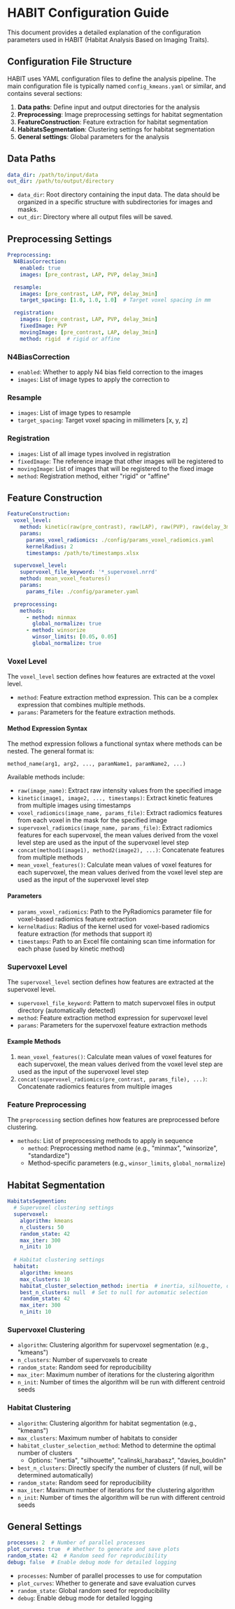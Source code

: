 # HABIT Configuration Guide

This document provides a detailed explanation of the configuration parameters used in HABIT (Habitat Analysis Based on Imaging Traits).

## Configuration File Structure

HABIT uses YAML configuration files to define the analysis pipeline. The main configuration file is typically named `config_kmeans.yaml` or similar, and contains several sections:

1. **Data paths**: Define input and output directories for the analysis
2. **Preprocessing**: Image preprocessing settings for habitat segmentation
3. **FeatureConstruction**: Feature extraction for habitat segmentation
4. **HabitatsSegmentation**: Clustering settings for habitat segmentation
5. **General settings**: Global parameters for the analysis

## Data Paths

```yaml
data_dir: /path/to/input/data
out_dir: /path/to/output/directory
```

- `data_dir`: Root directory containing the input data. The data should be organized in a specific structure with subdirectories for images and masks.
- `out_dir`: Directory where all output files will be saved.

## Preprocessing Settings

```yaml
Preprocessing:
  N4BiasCorrection:
    enabled: true
    images: [pre_contrast, LAP, PVP, delay_3min]

  resample:
    images: [pre_contrast, LAP, PVP, delay_3min]
    target_spacing: [1.0, 1.0, 1.0]  # Target voxel spacing in mm

  registration:
    images: [pre_contrast, LAP, PVP, delay_3min]
    fixedImage: PVP
    movingImage: [pre_contrast, LAP, delay_3min]
    method: rigid  # rigid or affine
```

### N4BiasCorrection

- `enabled`: Whether to apply N4 bias field correction to the images
- `images`: List of image types to apply the correction to

### Resample

- `images`: List of image types to resample
- `target_spacing`: Target voxel spacing in millimeters [x, y, z]

### Registration

- `images`: List of all image types involved in registration
- `fixedImage`: The reference image that other images will be registered to
- `movingImage`: List of images that will be registered to the fixed image
- `method`: Registration method, either "rigid" or "affine"

## Feature Construction

```yaml
FeatureConstruction:
  voxel_level:
    method: kinetic(raw(pre_contrast), raw(LAP), raw(PVP), raw(delay_3min), timestamps)
    params:
      params_voxel_radiomics: ./config/params_voxel_radiomics.yaml
      kernelRadius: 2
      timestamps: /path/to/timestamps.xlsx

  supervoxel_level:
    supervoxel_file_keyword: '*_supervoxel.nrrd'
    method: mean_voxel_features()
    params:
      params_file: ./config/parameter.yaml

  preprocessing:
    methods:
      - method: minmax
        global_normalize: true
      - method: winsorize
        winsor_limits: [0.05, 0.05]
        global_normalize: true
```

### Voxel Level

The `voxel_level` section defines how features are extracted at the voxel level.

- `method`: Feature extraction method expression. This can be a complex expression that combines multiple methods.
- `params`: Parameters for the feature extraction methods.

#### Method Expression Syntax

The method expression follows a functional syntax where methods can be nested. The general format is:

```
method_name(arg1, arg2, ..., paramName1, paramName2, ...)
```

Available methods include:

- `raw(image_name)`: Extract raw intensity values from the specified image
- `kinetic(image1, image2, ..., timestamps)`: Extract kinetic features from multiple images using timestamps
- `voxel_radiomics(image_name, params_file)`: Extract radiomics features from each voxel in the mask for the specified image
- `supervoxel_radiomics(image_name, params_file)`: Extract radiomics features for each supervoxel, the mean values derived from the voxel level step are used as the input of the supervoxel level step
- `concat(method1(image1), method2(image2), ...)`: Concatenate features from multiple methods
- `mean_voxel_features()`: Calculate mean values of voxel features for each supervoxel, the mean values derived from the voxel level step are used as the input of the supervoxel level step

#### Parameters

- `params_voxel_radiomics`: Path to the PyRadiomics parameter file for voxel-based radiomics feature extraction
- `kernelRadius`: Radius of the kernel used for voxel-based radiomics feature extraction (for methods that support it)
- `timestamps`: Path to an Excel file containing scan time information for each phase (used by kinetic method)

### Supervoxel Level

The `supervoxel_level` section defines how features are extracted at the supervoxel level.

- `supervoxel_file_keyword`: Pattern to match supervoxel files in output directory (automatically detected)
- `method`: Feature extraction method expression for supervoxel level
- `params`: Parameters for the supervoxel feature extraction methods

#### Example Methods

1. `mean_voxel_features()`: Calculate mean values of voxel features for each supervoxel, the mean values derived from the voxel level step are used as the input of the supervoxel level step
2. `concat(supervoxel_radiomics(pre_contrast, params_file), ...)`: Concatenate radiomics features from multiple images

### Feature Preprocessing

The `preprocessing` section defines how features are preprocessed before clustering.

- `methods`: List of preprocessing methods to apply in sequence
  - `method`: Preprocessing method name (e.g., "minmax", "winsorize", "standardize")
  - Method-specific parameters (e.g., `winsor_limits`, `global_normalize`)

## Habitat Segmentation

```yaml
HabitatsSegmention:
  # Supervoxel clustering settings
  supervoxel:
    algorithm: kmeans
    n_clusters: 50
    random_state: 42
    max_iter: 300
    n_init: 10
  
  # Habitat clustering settings
  habitat:
    algorithm: kmeans
    max_clusters: 10
    habitat_cluster_selection_method: inertia  # inertia, silhouette, or calinski_harabasz
    best_n_clusters: null  # Set to null for automatic selection
    random_state: 42
    max_iter: 300
    n_init: 10
```

### Supervoxel Clustering

- `algorithm`: Clustering algorithm for supervoxel segmentation (e.g., "kmeans")
- `n_clusters`: Number of supervoxels to create
- `random_state`: Random seed for reproducibility
- `max_iter`: Maximum number of iterations for the clustering algorithm
- `n_init`: Number of times the algorithm will be run with different centroid seeds

### Habitat Clustering

- `algorithm`: Clustering algorithm for habitat segmentation (e.g., "kmeans")
- `max_clusters`: Maximum number of habitats to consider
- `habitat_cluster_selection_method`: Method to determine the optimal number of clusters
  - Options: "inertia", "silhouette", "calinski_harabasz", "davies_bouldin"
- `best_n_clusters`: Directly specify the number of clusters (if null, will be determined automatically)
- `random_state`: Random seed for reproducibility
- `max_iter`: Maximum number of iterations for the clustering algorithm
- `n_init`: Number of times the algorithm will be run with different centroid seeds

## General Settings

```yaml
processes: 2  # Number of parallel processes
plot_curves: true  # Whether to generate and save plots
random_state: 42  # Random seed for reproducibility
debug: false  # Enable debug mode for detailed logging
```

- `processes`: Number of parallel processes to use for computation
- `plot_curves`: Whether to generate and save evaluation curves
- `random_state`: Global random seed for reproducibility
- `debug`: Enable debug mode for detailed logging
